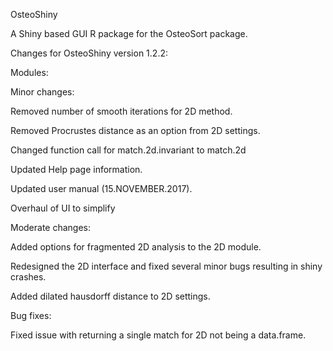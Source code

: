 OsteoShiny

A Shiny based GUI R package for the OsteoSort package.

Changes for OsteoShiny version 1.2.2:


Modules:




Minor changes:

Removed number of smooth iterations for 2D method. 

Removed Procrustes distance as an option from 2D settings.

Changed function call for match.2d.invariant to match.2d

Updated Help page information.

Updated user manual (15.NOVEMBER.2017).

Overhaul of UI to simplify


Moderate changes:

Added options for fragmented 2D analysis to the 2D module.

Redesigned the 2D interface and fixed several minor bugs resulting in shiny crashes.

Added dilated hausdorff distance to 2D settings.


Bug fixes:

Fixed issue with returning a single match for 2D not being a data.frame.